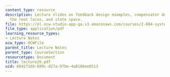 ```yaml
---
content_type: resource
description: Lecture slides on feedback design examples, compensator design using
  the root locus, and state space.
file: https://ol-ocw-studio-app-qa.s3.amazonaws.com/courses/2-004-systems-modeling-and-control-ii-fall-2007/6842f16b609cd27a97be4a8186ee6513_lecture26.pdf
file_type: application/pdf
learning_resource_types:
- Lecture Notes
ocw_type: OCWFile
parent_title: Lecture Notes
parent_type: CourseSection
resourcetype: Document
title: lecture26.pdf
uid: 6842f16b-609c-d27a-97be-4a8186ee6513
---
```

